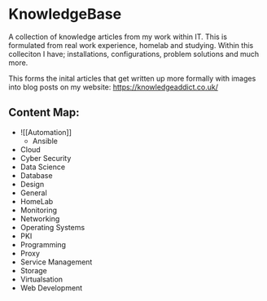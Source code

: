 # KnowledgeBase
A collection of knowledge articles from my work within IT. This is formulated from real work experience, homelab and studying.
Within this colleciton I have; installations, configurations, problem solutions and much more.

This forms the inital articles that get written up more formally with images into blog posts on my website: https://knowledgeaddict.co.uk/

## Content Map:
- ![[Automation]]
  - Ansible
- Cloud
- Cyber Security
- Data Science
- Database
- Design
- General
- HomeLab
- Monitoring
- Networking
- Operating Systems
- PKI
- Programming
- Proxy
- Service Management
- Storage
- Virtualsation
- Web Development

